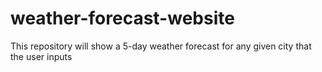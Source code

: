 # weather-forecast-website
This repository will show a 5-day weather forecast for any given city that the user inputs
